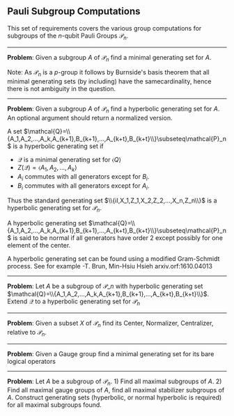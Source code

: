 ## Pauli Subgroup Computations

This set of requirements covers the various group computations for subgroups of the $n$-qubit Pauli Groups $\mathcal{P}_n$.

---

**Problem**: Given a subgroup $A$ of $\mathcal{P}_n$ find a minimal generating set for $A$. 

Note: As $\mathcal{P}_n$ is a $p$-group it follows by Burnside's basis theorem that all minimal
generating sets (by including) have the samecardinality, hence there is not ambiguity in the question.

---

**Problem**: Given a subgroup $A$ of $\mathcal{P}_n$ find a hyperbolic generating set for $A$. 
An optional argument should return a normalized version.

A set $\mathcal{Q}=\\{A_1,A_2,...,A_k,A_{k+1},B_{k+1},...,A_{k+t},B_{k+t}\\}\subseteq\mathcal{P}_n$ is a hyperbolic generating
set if 
- $\mathcal{Q}$ is a minimal generating set for $\langle Q\rangle$
- $Z(\mathcal{Q})=\langle A_1,A_2,...,A_k \rangle$
- $A_i$ commutes with all generators except for $B_i$.
- $B_i$ commutes with all generators except for $A_i$.

Thus the standard generating set $\\{iI,X_1,Z_1,X_2,Z_2,...,X_n,Z_n\\}$ is a hyperbolic generating set for
$\mathcal{P}_n$.

A hyperbolic generating set $\mathcal{Q}=\\{A_1,A_2,...,A_k,A_{k+1},B_{k+1},...,A_{k+t},B_{k+t}\\}\subseteq\mathcal{P}_n$ 
is said to be normal if all generators have order $2$ except possibly for one element of the center.

A hyperbolic generating set can be found using a modified Gram-Schmidt process.  See for example 
-T. Brun, Min-Hsiu Hsieh arxiv.orf:1610.04013

---

**Problem**: Let $A$ be a subgroup of $\mathcal{P}\_n$ with hyperbolic generating set  $\mathcal{Q}=\\{A_1,A_2,...,A_k,A_{k+1},B_{k+1},...,A_{k+t},B_{k+t}\\}$. Extend $\mathcal{Q}$ to a hyperbolic generating set
for $\mathcal{P}_n$ 

---

**Problem**: Given a subset $X$ of $\mathcal{P}_n$ find its Center, Normalizer, Centralizer, relative to $\mathcal{P}_n$.

---

**Problem**: Given a Gauge group find a minimal generating set for its bare logical operators

---

**Problem**: Let $A$ be a subgroup of $\mathcal{P}_n$. 1) Find all maximal subgroups of $A$. 2) Find all maximal gauge groups of $A$, find all maximal stabilizer subgroups of $A$. Construct generating sets (hyperbolic, or normal hyperbolic is required) for all maximal subgroups found.



